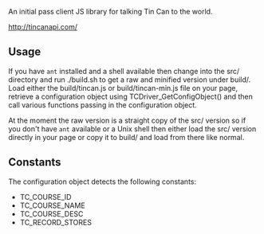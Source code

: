An initial pass client JS library for talking Tin Can to the world.

http://tincanapi.com/

Usage
-----

If you have `ant` installed and a shell available then change into the src/
directory and run ./build.sh to get a raw and minified version under build/.
Load either the build/tincan.js or build/tincan-min.js file on your page,
retrieve a configuration object using TCDriver\_GetConfigObject() and then call
various functions passing in the configuration object.

At the moment the raw version is a straight copy of the src/ version so if you
don't have `ant` available or a Unix shell then either load the src/ version
directly in your page or copy it to build/ and load from there like normal.

Constants
---------

The configuration object detects the following constants:

* TC\_COURSE\_ID
* TC\_COURSE\_NAME
* TC\_COURSE\_DESC
* TC\_RECORD\_STORES
